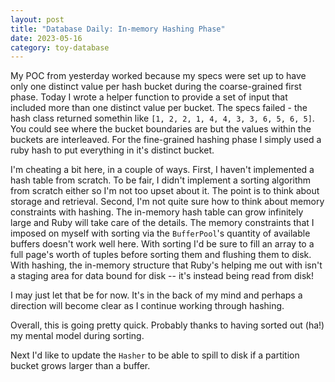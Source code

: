 ```yaml
---
layout: post
title: "Database Daily: In-memory Hashing Phase"
date: 2023-05-16
category: toy-database
---
```


My POC from yesterday worked because my specs were set up to have only one distinct value per hash bucket during the coarse-grained first phase.  Today I wrote a helper function to provide a set of input that included more than one distinct value per bucket. The specs failed - the hash class returned somethin like `[1, 2, 2, 1, 4, 4, 3, 3, 6, 5, 6, 5]`.  You could see where the bucket boundaries are but the values within the buckets are interleaved.  For the fine-grained hashing phase I simply used a ruby hash to put everything in it's distinct bucket.  

I'm cheating a bit here, in a couple of ways.  First, I haven't implemented a hash table from scratch.  To be fair, I didn't implement a sorting algorithm from scratch either so I'm not too upset about it.  The point is to think about storage and retrieval.  Second, I'm not quite sure how to think about memory constraints with hashing.  The in-memory hash table can grow infinitely large and Ruby will take care of the details.  The memory constraints that I imposed on myself with sorting via the `BufferPool`'s quantity of available buffers doesn't work well here.  With sorting I'd be sure to fill an array to a full page's worth of tuples before sorting them and flushing them to disk. With hashing, the in-memory structure that Ruby's helping me out with isn't a staging area for data bound for disk -- it's instead being read from disk! 

I may just let that be for now.  It's in the back of my mind and perhaps a direction will become clear as I continue working through hashing.

Overall, this is going pretty quick.  Probably thanks to having sorted out (ha!) my mental model during sorting.

Next I'd like to update the `Hasher` to be able to spill to disk if a partition bucket grows larger than a buffer.